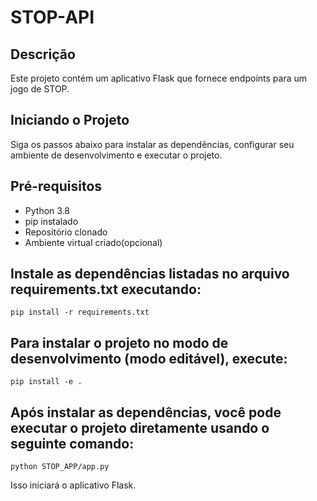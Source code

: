 # STOP-API
## Descrição
Este projeto contém um aplicativo Flask que fornece endpoints para um jogo de STOP.

## Iniciando o Projeto
Siga os passos abaixo para instalar as dependências, configurar seu ambiente de desenvolvimento e executar o projeto.

## Pré-requisitos
 - Python 3.8
 - pip instalado
 - Repositório clonado
 - Ambiente virtual criado(opcional)

## Instale as dependências listadas no arquivo requirements.txt executando:
```pip install -r requirements.txt```

## Para instalar o projeto no modo de desenvolvimento (modo editável), execute:
```pip install -e .```

## Após instalar as dependências, você pode executar o projeto diretamente usando o seguinte comando:
```python STOP_APP/app.py```

Isso iniciará o aplicativo Flask.
